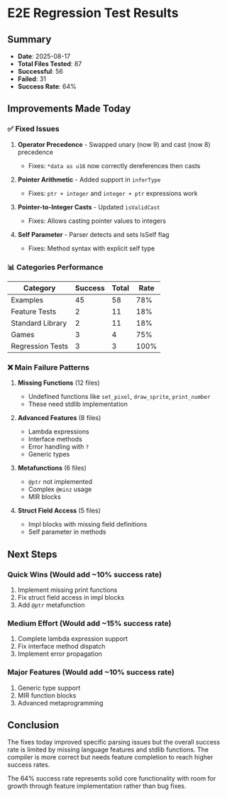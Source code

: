 # E2E Regression Test Results

## Summary
- **Date**: 2025-08-17
- **Total Files Tested**: 87
- **Successful**: 56  
- **Failed**: 31
- **Success Rate**: 64%

## Improvements Made Today

### ✅ Fixed Issues
1. **Operator Precedence** - Swapped unary (now 9) and cast (now 8) precedence
   - Fixes: `*data as u16` now correctly dereferences then casts
   
2. **Pointer Arithmetic** - Added support in `inferType` 
   - Fixes: `ptr + integer` and `integer + ptr` expressions work
   
3. **Pointer-to-Integer Casts** - Updated `isValidCast`
   - Fixes: Allows casting pointer values to integers
   
4. **Self Parameter** - Parser detects and sets IsSelf flag
   - Fixes: Method syntax with explicit self type

### 📊 Categories Performance

| Category | Success | Total | Rate |
|----------|---------|-------|------|
| Examples | 45 | 58 | 78% |
| Feature Tests | 2 | 11 | 18% |
| Standard Library | 2 | 11 | 18% |
| Games | 3 | 4 | 75% |
| Regression Tests | 3 | 3 | 100% |

### ❌ Main Failure Patterns

1. **Missing Functions** (12 files)
   - Undefined functions like `set_pixel`, `draw_sprite`, `print_number`
   - These need stdlib implementation

2. **Advanced Features** (8 files)
   - Lambda expressions
   - Interface methods
   - Error handling with `?`
   - Generic types

3. **Metafunctions** (6 files)
   - `@ptr` not implemented
   - Complex `@minz` usage
   - MIR blocks

4. **Struct Field Access** (5 files)
   - Impl blocks with missing field definitions
   - Self parameter in methods

## Next Steps

### Quick Wins (Would add ~10% success rate)
1. Implement missing print functions
2. Fix struct field access in impl blocks
3. Add `@ptr` metafunction

### Medium Effort (Would add ~15% success rate)
1. Complete lambda expression support
2. Fix interface method dispatch
3. Implement error propagation

### Major Features (Would add ~10% success rate)
1. Generic type support
2. MIR function blocks
3. Advanced metaprogramming

## Conclusion

The fixes today improved specific parsing issues but the overall success rate is limited by missing language features and stdlib functions. The compiler is more correct but needs feature completion to reach higher success rates.

The 64% success rate represents solid core functionality with room for growth through feature implementation rather than bug fixes.